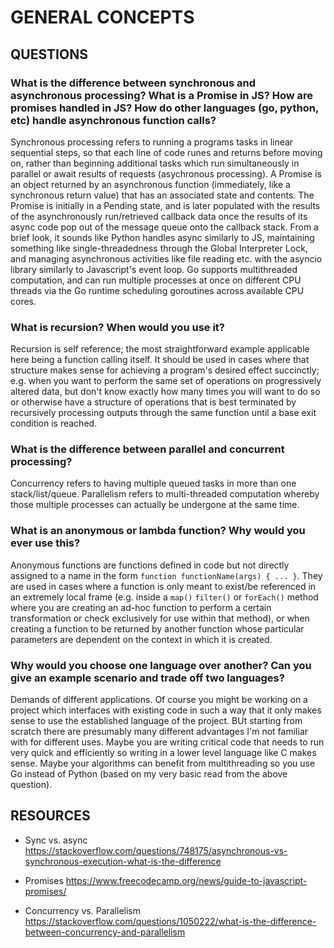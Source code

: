 # GENERAL CONCEPTS

## QUESTIONS

### What is the difference between synchronous and asynchronous processing? What is a Promise in JS? How are promises handled in JS? How do other languages (go, python, etc) handle asynchronous function calls?

Synchronous processing refers to running a programs tasks in linear sequential steps, so that each line of code runes and returns before moving on, rather than beginning additional tasks which run simultaneously in parallel or await results of requests (asychronous processing). A Promise is an object returned by an asynchronous function (immediately, like a synchronous return value) that has an associated state and contents. The Promise is initially in a Pending state, and is later populated with the results of the asynchronously run/retrieved callback data once the results of its async code pop out of the message queue onto the callback stack. From a brief look, it sounds like Python handles async similarly to JS, maintaining  something like single-threadedness through the Global Interpreter Lock, and managing asynchronous activities like file reading etc. with the asyncio library similarly to Javascript's event loop. Go supports multithreaded computation, and can run multiple processes at once on different CPU threads via the Go runtime scheduling goroutines across available CPU cores.

### What is recursion? When would you use it?

Recursion is self reference; the most straightforward example applicable here being a function calling itself. It should be used in cases where that structure makes sense for achieving a program's desired effect succinctly; e.g. when you want to perform the same set of operations on progressively altered data, but don't know exactly how many times you will want to do so or otherwise have  a structure of operations that is best terminated by recursively processing outputs through the same function until a base exit condition is reached.

### What is the difference between parallel and concurrent processing?

Concurrency refers to having multiple queued tasks in more than one stack/list/queue. Parallelism refers to multi-threaded computation whereby those multiple processes can actually be undergone at the same time. 

### What is an anonymous or lambda function? Why would you ever use this?

Anonymous functions are functions defined in code but not directly assigned to a name in the form `function functionName(args) { ... }`. They are used in cases where a function is only meant to exist/be referenced in an extremely local frame (e.g. inside a `map()` `filter()` or `forEach()` method where you are creating an ad-hoc function to perform a certain transformation or check exclusively for use within that method), or when creating a function to be returned by another function whose particular parameters are dependent on the context in which it is created.

### Why would you choose one language over another? Can you give an example scenario and trade off two languages?

Demands of different applications. Of course you might be working on a project which interfaces with existing code in such a way that it only makes sense to use the established language of the project. BUt starting from scratch there are presumably many different advantages I'm not familiar with for different uses. Maybe you are writing critical code that needs to run very quick and efficiently so writing in a lower level language like C makes sense. Maybe your algorithms can benefit from multithreading so you use Go instead of Python (based on my very basic read from the above question).

## RESOURCES

- Sync vs. async
  https://stackoverflow.com/questions/748175/asynchronous-vs-synchronous-execution-what-is-the-difference

- Promises
  https://www.freecodecamp.org/news/guide-to-javascript-promises/

- Concurrency vs. Parallelism
  https://stackoverflow.com/questions/1050222/what-is-the-difference-between-concurrency-and-parallelism
